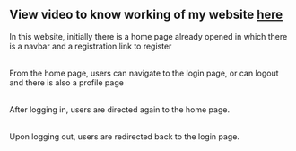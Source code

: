 <h2>View video to know working of my website <a href="https://github.com/user-attachments/assets/d6df2394-c841-4ae7-a426-b97ed72ccd47">here</a></h2>
<p>In this website, initially there is a home page already opened in which there is a navbar and a registration link to register<br><br>

From the home page, users can navigate to the login page, or can logout and there is also a profile page<br><br>

After logging in, users are directed again to the home page.<br><br>

Upon logging out, users are redirected back to the login page.<br>
</p>
